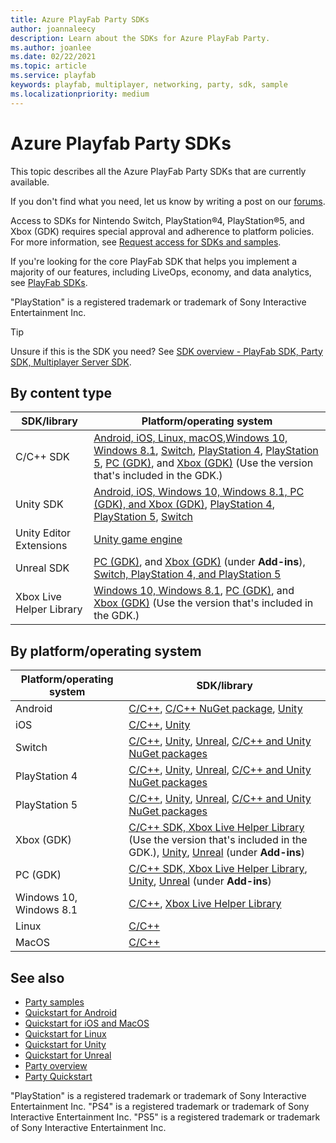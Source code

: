 ```yaml
---
title: Azure PlayFab Party SDKs
author: joannaleecy
description: Learn about the SDKs for Azure PlayFab Party.
ms.author: joanlee
ms.date: 02/22/2021
ms.topic: article
ms.service: playfab
keywords: playfab, multiplayer, networking, party, sdk, sample
ms.localizationpriority: medium
---
```


# Azure Playfab Party SDKs

This topic describes all the Azure PlayFab Party SDKs that are currently available.

If you don't find what you need, let us know by writing a post on our [forums](https://community.playfab.com/index.html).

Access to SDKs for Nintendo Switch, PlayStation&#174;4, PlayStation&#174;5, and Xbox (GDK) requires special approval and adherence to platform policies. For more information, see [Request access for SDKs and samples](request-access-for-sdks-samples.md).

If you're looking for the core PlayFab SDK that helps you implement a majority of our features, including LiveOps, economy, and data analytics, see [PlayFab SDKs](../../../sdks/playfab-sdk-intro.md).

"PlayStation" is a registered trademark or trademark of Sony Interactive Entertainment Inc.

> [!TIP]
> Unsure if this is the SDK you need? See [SDK overview - PlayFab SDK, Party SDK, Multiplayer Server SDK](../../../sdks/sdk-overview.md).

## By content type

| SDK/library| Platform/operating system|
|------------|--------------------------|
| C/C++ SDK    |[Android, iOS, Linux, macOS](https://github.com/PlayFab/PlayFabParty/releases),[Windows 10, Windows 8.1](https://www.nuget.org/packages/Microsoft.PlayFab.PlayFabParty.Cpp.Windows), [Switch](https://dev.azure.com/PlayFabPrivate/Switch/_git/PlayFabPartySwitch), [PlayStation 4](https://dev.azure.com/PlayFabPrivate/PS4/_git/PlayFabPartyPS4), [PlayStation 5](https://dev.azure.com/PlayFabPrivate/PS5/_git/PlayFabPartyPS5), [PC (GDK)](https://aka.ms/gdk), and [Xbox (GDK)](https://aka.ms/gdkdl) (Use the version that's included in the GDK.)|
| Unity SDK  |[Android, iOS, Windows 10, Windows 8.1, PC (GDK), and Xbox (GDK)](https://github.com/PlayFab/PlayFabPartyUnity/releases), [PlayStation 4](https://dev.azure.com/PlayFabPrivate/PS4/_git/PlayFabPartyUnityPS4), [PlayStation 5](https://dev.azure.com/PlayFabPrivate/PS5/_git/PlayFabPartyUnityPS5), [Switch](https://dev.azure.com/PlayFabPrivate/Switch/_git/PlayFabPartyUnitySwitch)|
| Unity Editor Extensions | [Unity game engine](https://github.com/PlayFab/UnityEditorExtensions/releases)|
| Unreal SDK |[PC (GDK)](https://aka.ms/gdk), and [Xbox (GDK)](https://aka.ms/gdkdl) (under **Add-ins**), [Switch, PlayStation 4, and PlayStation 5](https://github.com/PlayFab/PlayFabMultiplayerUnreal)|
| Xbox Live Helper Library|[Windows 10, Windows 8.1](https://www.nuget.org/packages/Microsoft.PlayFab.PlayFabPartyXboxLive.Cpp.Windows), [PC (GDK)](https://aka.ms/gdk), and [Xbox (GDK)](https://aka.ms/gdkdl) (Use the version that's included in the GDK.)|

## By platform/operating system

| Platform/operating system| SDK/library|
|--------------------------|------------|
| Android | [C/C++](https://github.com/PlayFab/PlayFabParty/releases), [C/C++ NuGet package](https://www.nuget.org/packages/Microsoft.PlayFab.PlayFabParty.Cpp.Windows/), [Unity](https://github.com/PlayFab/PlayFabPartyUnity/releases)|
| iOS | [C/C++](https://github.com/PlayFab/PlayFabParty/releases), [Unity](https://github.com/PlayFab/PlayFabPartyUnity/releases)|
| Switch | [C/C++](https://dev.azure.com/PlayFabPrivate/Switch/_git/PlayFabPartySwitch), [Unity](https://dev.azure.com/PlayFabPrivate/Switch/_git/PlayFabPartyUnitySwitch), [Unreal](https://github.com/PlayFab/PlayFabMultiplayerUnreal), [C/C++ and Unity NuGet packages](https://dev.azure.com/PlayFabPrivate/Switch/_packaging) |
| PlayStation 4 | [C/C++](https://dev.azure.com/PlayFabPrivate/PS4/_git/PlayFabPartyPS4), [Unity](https://dev.azure.com/PlayFabPrivate/PS4/_git/PlayFabPartyUnityPS4), [Unreal](https://github.com/PlayFab/PlayFabMultiplayerUnreal), [C/C++ and Unity NuGet packages](https://dev.azure.com/PlayFabPrivate/PS4/_packaging) |
| PlayStation 5 | [C/C++](https://dev.azure.com/PlayFabPrivate/PS5/_git/PlayFabPartyPS5), [Unity](https://dev.azure.com/PlayFabPrivate/PS5/_git/PlayFabPartyUnityPS5), [Unreal](https://github.com/PlayFab/PlayFabMultiplayerUnreal), [C/C++ and Unity NuGet packages](https://dev.azure.com/PlayFabPrivate/PS5/_packaging)|
| Xbox (GDK) | [C/C++ SDK, Xbox Live Helper Library](https://aka.ms/gdkdl) (Use the version that's included in the GDK.), [Unity](https://github.com/PlayFab/PlayFabPartyUnity/releases), [Unreal](https://aka.ms/gdkdl) (under **Add-ins**)|
| PC (GDK) | [C/C++ SDK, Xbox Live Helper Library](https://aka.ms/gdk), [Unity](https://github.com/PlayFab/PlayFabPartyUnity/releases), [Unreal](https://aka.ms/gdkdl) (under **Add-ins**) |
| Windows 10, Windows 8.1 |[C/C++](https://www.nuget.org/packages/Microsoft.PlayFab.PlayFabParty.Cpp.Windows/), [Xbox Live Helper Library](https://www.nuget.org/packages/Microsoft.PlayFab.PlayFabPartyXboxLive.Cpp.Windows)|
| Linux | [C/C++](https://github.com/PlayFab/PlayFabParty/releases)|
| MacOS | [C/C++](https://github.com/PlayFab/PlayFabParty/releases)|


## See also

* [Party samples](party-samples.md)
* [Quickstart for Android](android-specific-requirements.md)
* [Quickstart for iOS and MacOS](apple-specific-requirements.md)
* [Quickstart for Linux](linux-specific-requirements.md)
* [Quickstart for Unity](party-unity-plugin-quickstart.md)
* [Quickstart for Unreal](party-unreal-engine-oss-quickstart.md)
* [Party overview](index.md)
* [Party Quickstart](quickstart.md)

"PlayStation" is a registered trademark or trademark of Sony Interactive Entertainment Inc.
"PS4" is a registered trademark or trademark of Sony Interactive Entertainment Inc.
"PS5" is a registered trademark or trademark of Sony Interactive Entertainment Inc.

